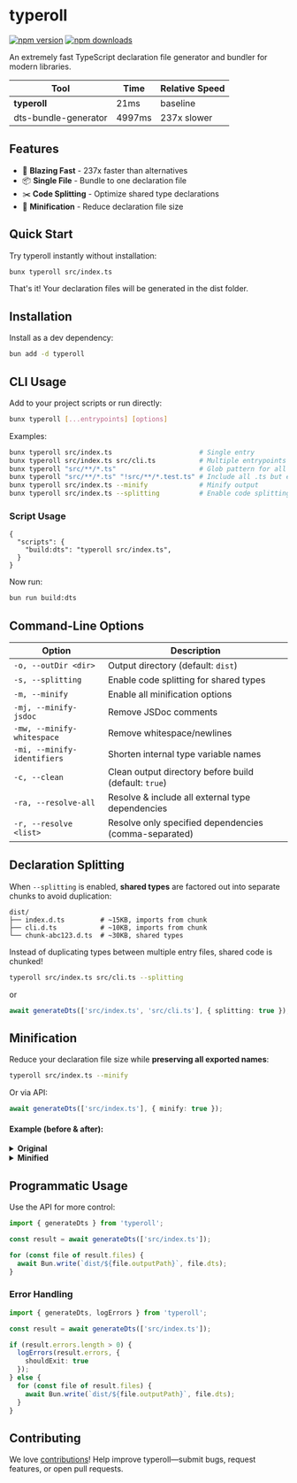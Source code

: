 # typeroll

[![npm version](https://img.shields.io/npm/v/typeroll.svg?style=flat-square)](https://www.npmjs.com/package/typeroll)
[![npm downloads](https://img.shields.io/npm/dm/typeroll.svg?style=flat-square)](https://www.npmjs.com/package/typeroll)

An extremely fast TypeScript declaration file generator and bundler for modern libraries.

| Tool                  | Time    | Relative Speed  |
|-----------------------|---------|-----------------|
| **typeroll**          | 21ms    | baseline        |
| dts-bundle-generator  | 4997ms  | 237x slower     |

## Features

- 🚀 **Blazing Fast** - 237x faster than alternatives  
- 📦 **Single File** - Bundle to one declaration file  
- ✂️ **Code Splitting** - Optimize shared type declarations  
- 🔧 **Minification** - Reduce declaration file size  

## Quick Start

Try typeroll instantly without installation:

```bash
bunx typeroll src/index.ts
```

That's it! Your declaration files will be generated in the dist folder.

## Installation

Install as a dev dependency:

```bash
bun add -d typeroll
```

## CLI Usage

Add to your project scripts or run directly:

```bash
bunx typeroll [...entrypoints] [options]
```

Examples:
```bash
bunx typeroll src/index.ts               		# Single entry
bunx typeroll src/index.ts src/cli.ts    		# Multiple entrypoints
bunx typeroll "src/**/*.ts"              		# Glob pattern for all .ts files in src
bunx typeroll "src/**/*.ts" "!src/**/*.test.ts" # Include all .ts but exclude test files
bunx typeroll src/index.ts --minify      		# Minify output
bunx typeroll src/index.ts --splitting   		# Enable code splitting
```

### Script Usage

```jsonc
{
  "scripts": {
    "build:dts": "typeroll src/index.ts",
  }
}
```

Now run:

```bash
bun run build:dts
```

## Command-Line Options

| Option                             | Description                                                             |
|-------------------------------------|-------------------------------------------------------------------------|
| `-o, --outDir <dir>`                | Output directory (default: `dist`)                                      |
| `-s, --splitting`                   | Enable code splitting for shared types                                  |
| `-m, --minify`                      | Enable all minification options                                         |
| `-mj, --minify-jsdoc`               | Remove JSDoc comments                                                   |
| `-mw, --minify-whitespace`          | Remove whitespace/newlines                                              |
| `-mi, --minify-identifiers`         | Shorten internal type variable names                                    |
| `-c, --clean`                       | Clean output directory before build (default: `true`)                   |
| `-ra, --resolve-all`                | Resolve & include all external type dependencies                        |
| `-r, --resolve <list>`              | Resolve only specified dependencies (comma-separated)                   |

## Declaration Splitting

When `--splitting` is enabled, **shared types** are factored out into separate chunks to avoid duplication:

```
dist/
├── index.d.ts         # ~15KB, imports from chunk
├── cli.d.ts           # ~10KB, imports from chunk
└── chunk-abc123.d.ts  # ~30KB, shared types
```

Instead of duplicating types between multiple entry files, shared code is chunked!

```bash
typeroll src/index.ts src/cli.ts --splitting
```
or
```ts
await generateDts(['src/index.ts', 'src/cli.ts'], { splitting: true });
```

## Minification

Reduce your declaration file size while **preserving all exported names**:

```bash
typeroll src/index.ts --minify
```

Or via API:
```ts
await generateDts(['src/index.ts'], { minify: true });
```

#### Example (before & after):

<details>
<summary><b>Original</b></summary>

```ts
type DeepPartial<T> = { [P in keyof T]? : DeepPartial<T[P]> };
interface Response<T> {
  data: T;
  error?: string;
  meta?: Record<string, unknown>;
}
declare function fetchData<T>(url: string, options?: RequestInit): Promise<Response<T>>;
export { fetchData, Response, DeepPartial };
```
</details>

<details>
<summary><b>Minified</b></summary>

```ts
type e<T>={[P in keyof T]?:e<T[P]>};
interface t<T>{data:T;error?:string;meta?:Record<string,unknown>;}
declare function r<T>(url:string,options?:RequestInit):Promise<t<T>>;
export{r as fetchData,t as Response,e as DeepPartial};
```
</details>


## Programmatic Usage

Use the API for more control:

```ts
import { generateDts } from 'typeroll';

const result = await generateDts(['src/index.ts']);

for (const file of result.files) {
  await Bun.write(`dist/${file.outputPath}`, file.dts);
}
```

### Error Handling

```ts
import { generateDts, logErrors } from 'typeroll';

const result = await generateDts(['src/index.ts']);

if (result.errors.length > 0) {
  logErrors(result.errors, {
	shouldExit: true
  });
} else {
  for (const file of result.files) {
    await Bun.write(`dist/${file.outputPath}`, file.dts);
  }
}
```

## Contributing

We love [contributions](CONTRIBUTING.md)!
Help improve typeroll—submit bugs, request features, or open pull requests.

